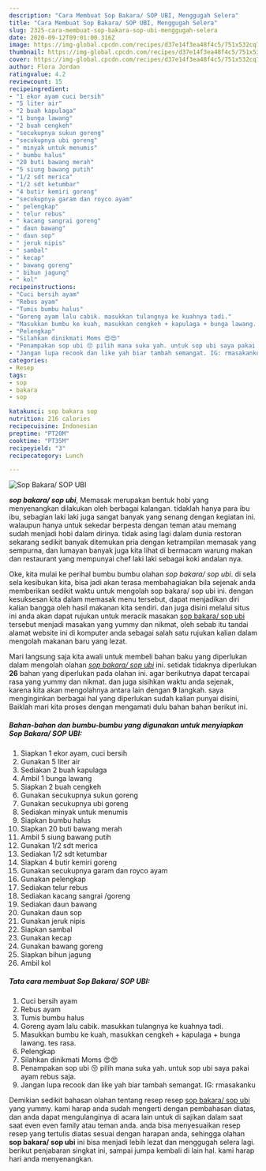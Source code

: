 ```yaml
---
description: "Cara Membuat Sop Bakara/ SOP UBI, Menggugah Selera"
title: "Cara Membuat Sop Bakara/ SOP UBI, Menggugah Selera"
slug: 2325-cara-membuat-sop-bakara-sop-ubi-menggugah-selera
date: 2020-09-12T09:01:00.316Z
image: https://img-global.cpcdn.com/recipes/d37e14f3ea48f4c5/751x532cq70/sop-bakara-sop-ubi-foto-resep-utama.jpg
thumbnail: https://img-global.cpcdn.com/recipes/d37e14f3ea48f4c5/751x532cq70/sop-bakara-sop-ubi-foto-resep-utama.jpg
cover: https://img-global.cpcdn.com/recipes/d37e14f3ea48f4c5/751x532cq70/sop-bakara-sop-ubi-foto-resep-utama.jpg
author: Flora Jordan
ratingvalue: 4.2
reviewcount: 15
recipeingredient:
- "1 ekor ayam cuci bersih"
- "5 liter air"
- "2 buah kapulaga"
- "1 bunga lawang"
- "2 buah cengkeh"
- "secukupnya sukun goreng"
- "secukupnya ubi goreng"
- " minyak untuk menumis"
- " bumbu halus"
- "20 buti bawang merah"
- "5 siung bawang putih"
- "1/2 sdt merica"
- "1/2 sdt ketumbar"
- "4 butir kemiri goreng"
- "secukupnya garam dan royco ayam"
- " pelengkap"
- " telur rebus"
- " kacang sangrai goreng"
- " daun bawang"
- " daun sop"
- " jeruk nipis"
- " sambal"
- " kecap"
- " bawang goreng"
- " bihun jagung"
- " kol"
recipeinstructions:
- "Cuci bersih ayam"
- "Rebus ayam"
- "Tumis bumbu halus"
- "Goreng ayam lalu cabik. masukkan tulangnya ke kuahnya tadi."
- "Masukkan bumbu ke kuah, masukkan cengkeh + kapulaga + bunga lawang. tes rasa."
- "Pelengkap"
- "Silahkan dinikmati Moms 😍😍"
- "Penampakan sop ubi 😚 pilih mana suka yah. untuk sop ubi saya pakai ayam rebus saja."
- "Jangan lupa recook dan like yah biar tambah semangat. IG: rmasakanku"
categories:
- Resep
tags:
- sop
- bakara
- sop

katakunci: sop bakara sop 
nutrition: 216 calories
recipecuisine: Indonesian
preptime: "PT20M"
cooktime: "PT35M"
recipeyield: "3"
recipecategory: Lunch

---
```



![Sop Bakara/ SOP UBI](https://img-global.cpcdn.com/recipes/d37e14f3ea48f4c5/751x532cq70/sop-bakara-sop-ubi-foto-resep-utama.jpg)

<b><i>sop bakara/ sop ubi</i></b>, Memasak merupakan bentuk hobi yang menyenangkan dilakukan oleh berbagai kalangan. tidaklah hanya para ibu ibu, sebagian laki laki juga sangat banyak yang senang dengan kegiatan ini. walaupun hanya untuk sekedar berpesta dengan teman atau memang sudah menjadi hobi dalam dirinya. tidak asing lagi dalam dunia restoran sekarang sedikit banyak ditemukan pria dengan ketrampilan memasak yang sempurna, dan lumayan banyak juga kita lihat di bermacam warung makan dan restaurant yang mempunyai chef laki laki sebagai koki andalan nya.

Oke, kita mulai ke perihal bumbu bumbu olahan <i>sop bakara/ sop ubi</i>. di sela sela kesibukan kita, bisa jadi akan terasa membahagiakan bila sejenak anda memberikan sedikit waktu untuk mengolah sop bakara/ sop ubi ini. dengan kesuksesan kita dalam memasak menu tersebut, dapat menjadikan diri kalian bangga oleh hasil makanan kita sendiri. dan juga disini melalui situs ini anda akan dapat rujukan untuk meracik masakan <u>sop bakara/ sop ubi</u> tersebut menjadi masakan yang yummy dan nikmat, oleh sebab itu tandai alamat website ini di komputer anda sebagai salah satu rujukan kalian dalam mengolah makanan baru yang lezat.




Mari langsung saja kita awali untuk membeli bahan baku yang diperlukan dalam mengolah olahan <u><i>sop bakara/ sop ubi</i></u> ini. setidak tidaknya diperlukan <b>26</b> bahan yang diperlukan pada olahan ini. agar berikutnya dapat tercapai rasa yang yummy dan nikmat. dan juga sisihkan waktu anda sejenak, karena kita akan mengolahnya antara lain dengan <b>9</b> langkah. saya menginginkan berbagai hal yang diperlukan sudah kalian punyai disini, Baiklah mari kita proses dengan mengamati dulu bahan bahan berikut ini.

<!--inarticleads1-->

##### Bahan-bahan dan bumbu-bumbu yang digunakan untuk menyiapkan Sop Bakara/ SOP UBI:

1. Siapkan 1 ekor ayam, cuci bersih
1. Gunakan 5 liter air
1. Sediakan 2 buah kapulaga
1. Ambil 1 bunga lawang
1. Siapkan 2 buah cengkeh
1. Gunakan secukupnya sukun goreng
1. Gunakan secukupnya ubi goreng
1. Sediakan  minyak untuk menumis
1. Siapkan  bumbu halus
1. Siapkan 20 buti bawang merah
1. Ambil 5 siung bawang putih
1. Gunakan 1/2 sdt merica
1. Sediakan 1/2 sdt ketumbar
1. Siapkan 4 butir kemiri goreng
1. Gunakan secukupnya garam dan royco ayam
1. Gunakan  pelengkap
1. Sediakan  telur rebus
1. Sediakan  kacang sangrai /goreng
1. Sediakan  daun bawang
1. Gunakan  daun sop
1. Gunakan  jeruk nipis
1. Siapkan  sambal
1. Gunakan  kecap
1. Gunakan  bawang goreng
1. Siapkan  bihun jagung
1. Ambil  kol




<!--inarticleads2-->

##### Tata cara membuat Sop Bakara/ SOP UBI:

1. Cuci bersih ayam
1. Rebus ayam
1. Tumis bumbu halus
1. Goreng ayam lalu cabik. masukkan tulangnya ke kuahnya tadi.
1. Masukkan bumbu ke kuah, masukkan cengkeh + kapulaga + bunga lawang. tes rasa.
1. Pelengkap
1. Silahkan dinikmati Moms 😍😍
1. Penampakan sop ubi 😚 pilih mana suka yah. untuk sop ubi saya pakai ayam rebus saja.
1. Jangan lupa recook dan like yah biar tambah semangat. IG: rmasakanku




Demikian sedikit bahasan olahan tentang resep resep <u>sop bakara/ sop ubi</u> yang yummy. kami harap anda sudah mengerti dengan pembahasan diatas, dan anda dapat mengulanginya di acara lain untuk di sajikan dalam saat saat even even family atau teman anda. anda bisa menyesuaikan resep resep yang tertulis diatas sesuai dengan harapan anda, sehingga olahan <b>sop bakara/ sop ubi</b> ini bisa menjadi lebih lezat dan menggugah selera lagi. berikut penjabaran singkat ini, sampai jumpa kembali di lain hal. kami harap hari anda menyenangkan.
